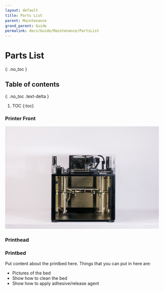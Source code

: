 ```yaml
---
layout: default
title: Parts List
parent: Maintenance
grand_parent: Guide
permalink: docs/Guide/Maintenance/PartsList
---
```


# Parts List
{: .no_toc }


## Table of contents
{: .no_toc .text-delta }

1. TOC
{:toc}


### Printer Front
![](assets/IMG_0518.jpg)

### Printhead


### Printbed
Put content about the printbed here. 
Things that you can put in here are:
- Pictures of the bed
- Show how to clean the bed
- Show how to apply adhesive/release agent

